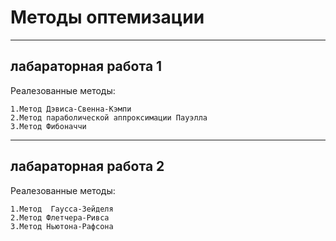 # Методы оптемизации
-----
## лабараторная работа 1

Реалезованные методы:
~~~~~
1.Метод Дэвиса-Свенна-Кэмпи
2.Метод параболической аппроксимации Пауэлла
3.Метод Фибоначчи
~~~~~

------
## лабараторная работа 2
Реалезованные методы:
~~~~~
1.Метод  Гаусса-Зейделя
2.Метод Флетчера-Ривса
3.Метод Ньютона-Рафсона
~~~~~

